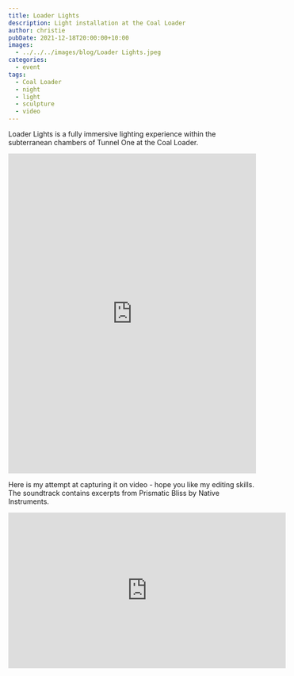 ```yaml
---
title: Loader Lights
description: Light installation at the Coal Loader
author: christie
pubDate: 2021-12-18T20:00:00+10:00
images:
  - ../../../images/blog/Loader Lights.jpeg
categories:
  - event
tags:
  - Coal Loader
  - night
  - light
  - sculpture
  - video
---
```


Loader Lights is a fully immersive lighting experience within the subterranean chambers of Tunnel One at the Coal Loader.

<iframe src="https://www.facebook.com/plugins/post.php?href=https%3A%2F%2Fwww.facebook.com%2Fchris1.tham%2Fposts%2Fpfbid037NiEqKrx5avEQsg23FfwCve1c7DnuzK9THHFgmdwu29PtZyaHA87TcZqFf3PpFujl&show_text=true&width=500" width="500" height="645" style="border:none;overflow:hidden" scrolling="no" frameborder="0" allowfullscreen="true" allow="autoplay; clipboard-write; encrypted-media; picture-in-picture; web-share"></iframe>

Here is my attempt at capturing it on video - hope you like my editing skills. The soundtrack contains excerpts from Prismatic Bliss by Native Instruments.

<iframe src="https://www.facebook.com/plugins/video.php?height=314&href=https%3A%2F%2Fwww.facebook.com%2Fchris1.tham%2Fvideos%2F312579327441753%2F&show_text=false&width=560&t=0" width="560" height="314" style="border:none;overflow:hidden" scrolling="no" frameborder="0" allowfullscreen="true" allow="autoplay; clipboard-write; encrypted-media; picture-in-picture; web-share" allowFullScreen="true"></iframe>
